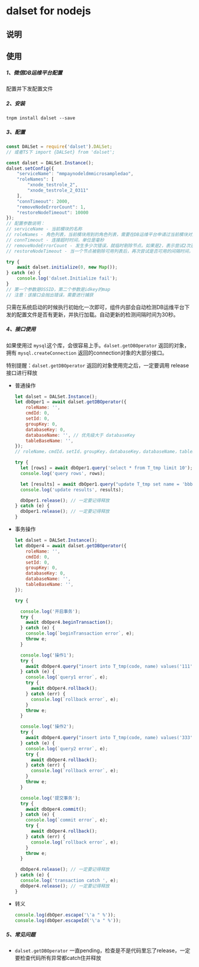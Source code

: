 # dalset for nodejs

## 说明

## 使用

##### 1、微信DB运维平台配置
配置并下发配置文件

##### 2、安装

`tnpm install dalset --save`

##### 3、配置

```javascript
const DALSet = require('dalset').DALSet;
// 或者TS下 import {DALSet} from 'dalset';

const dalset = DALSet.Instance();
dalset.setConfig({
    "serviceName": "mmpaynodeldmmicrosampledao",
    "roleNames": [
        "xnode_testrole_2",
        "xnode_testrole_2_0311"
    ],
    "connTimeout": 2000,
    "removeNodeErrorCount": 1,
    "restoreNodeTimeout": 10000
});
// 配置参数说明：
// serviceName - 当前模块的名称
// roleNames - 角色列表，当前模块用到的角色列表，需要在DB运维平台申请过当前模块对角色的权限
// connTimeout - 连接超时时间，单位是毫秒
// removeNodeErrorCount - 发生多少次错误，就临时剔除节点。如果是2，表示尝试2次连接节点还是失败，就会把节点临时剔除可用列表。
// restoreNodeTimeout - 当一个节点被剔除可用列表后，再次尝试是否可用的间隔时间，单位是毫秒。

try {
    await dalset.initialize(0, new Map());
} catch (e) {
    console.log('dalset.Initialize fail');
}
// 第一个参数是OSSID，第二个参数是idkey的map
// 注意：该接口会抛出错误，需要进行捕获

```

只需在系统启动的时候执行初始化一次即可，组件内部会自动检测DB运维平台下发的配置文件是否有更新，并执行加载。自动更新的检测间隔时间为30秒。

##### 4、接口使用

如果使用过 `mysql`这个库，会很容易上手。`dalset.getDBOperator` 返回的对象，拥有 `mysql.createConnection` 返回的connection对象的大部分接口。

特别提醒：`dalset.getDBOperator` 返回的对象使用完之后，一定要调用 release 接口进行释放

- 普通操作
  ```javascript
  let dalset = DALSet.Instance();
  let dbOper1 = await dalset.getDBOperator({
      roleName: '',
      cmdId: 0,
      setId: 0,
      groupKey: 0,
      databaseKey: 0,
      databaseName: '', // 优先级大于 databaseKey
      tableBaseName: '',
  });
  // roleName，cmdId，setId，groupKey，databaseKey，databaseName，tableBaseName 根据实际情况传入，这些参数和在DB运维平台配置的角色、组、权限等密切相关，请一定正确传入。如果不清楚可咨询数据库运维同事。
  
  try {
    let [rows] = await dbOper1.query('select * from T_tmp limit 10');
    console.log('query rows', rows);

    let [results] = await dbOper1.query("update T_tmp set name = 'bbb' where code = 'aaa' limit 1");
    console.log('update results', results);

    dbOper1.release(); // 一定要记得释放
  } catch (e) {
    dbOper1.release(); // 一定要记得释放
  }
  
  ```
  
  
  
- 事务操作

  ```javascript
  let dalset = DALSet.Instance();
  let dbOper4 = await dalset.getDBOperator({
      roleName: '',
      cmdId: 0,
      setId: 0,
      groupKey: 0,
      databaseKey: 0,
      databaseName: '',
      tableBaseName: '',
  });
  
  try {
  
    console.log('开启事务');
    try {
      await dbOper4.beginTransaction();
    } catch (e) {
      console.log(`beginTransaction error`, e);
      throw e;
    }

    console.log('操作1');
    try {
      await dbOper4.query("insert into T_tmp(code, name) values('111', '222')");
    } catch (e) {
      console.log(`query1 error`, e);
      try {
        await dbOper4.rollback();
      } catch (err) {
        console.log(`rollback error`, e);
      }
      throw e;
    }

    console.log('操作2');
    try {
      await dbOper4.query("insert into T_tmp(code, name) values('333', '444')");
    } catch (e) {
      console.log(`query2 error`, e);
      try {
        await dbOper4.rollback();
      } catch (err) {
        console.log(`rollback error`, e);
      }
      throw e;
    }

    console.log('提交事务');
    try {
      await dbOper4.commit();
    } catch (e) {
      console.log(`commit error`, e);
      try {
        await dbOper4.rollback();
      } catch (err) {
        console.log(`rollback error`, e);
      }
      throw e;
    }

    dbOper4.release(); // 一定要记得释放
  } catch (e) {
    console.log('transaction catch ', e);
    dbOper4.release(); // 一定要记得释放
  }
  
  ```

- 转义
  ```javascript
  console.log(dbOper.escape('\'a " %'));
  console.log(dbOper.escapeId('\'a " %'));
  ```

##### 5、常见问题

-   `dalset.getDBOperator` 一直pending，检查是不是代码里忘了release，一定要检查代码所有异常都catch住并释放
